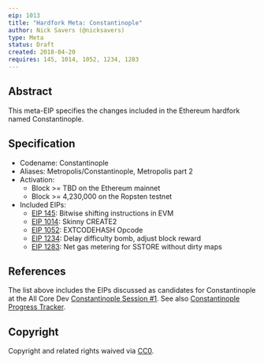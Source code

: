 ```yaml
---
eip: 1013
title: "Hardfork Meta: Constantinople"
author: Nick Savers (@nicksavers)
type: Meta
status: Draft
created: 2018-04-20
requires: 145, 1014, 1052, 1234, 1283
---
```


## Abstract

This meta-EIP specifies the changes included in the Ethereum hardfork named Constantinople.

## Specification

- Codename: Constantinople
- Aliases: Metropolis/Constantinople, Metropolis part 2
- Activation:
  - Block >= TBD on the Ethereum mainnet
  - Block >= 4,230,000 on the Ropsten testnet
- Included EIPs:
  - [EIP 145](https://eips.ethereum.org/EIPS/eip-145): Bitwise shifting instructions in EVM
  - [EIP 1014](https://eips.ethereum.org/EIPS/eip-1014): Skinny CREATE2
  - [EIP 1052](https://eips.ethereum.org/EIPS/eip-1052): EXTCODEHASH Opcode
  - [EIP 1234](https://eips.ethereum.org/EIPS/eip-1234): Delay difficulty bomb, adjust block reward
  - [EIP 1283](https://eips.ethereum.org/EIPS/eip-1283): Net gas metering for SSTORE without dirty maps

## References

The list above includes the EIPs discussed as candidates for Constantinople at the All Core Dev [Constantinople Session #1](https://github.com/ethereum/pm/issues/55). See also [Constantinople Progress Tracker](https://github.com/ethereum/pm/wiki/Constantinople-Progress-Tracker).

## Copyright

Copyright and related rights waived via [CC0](https://creativecommons.org/publicdomain/zero/1.0/).
